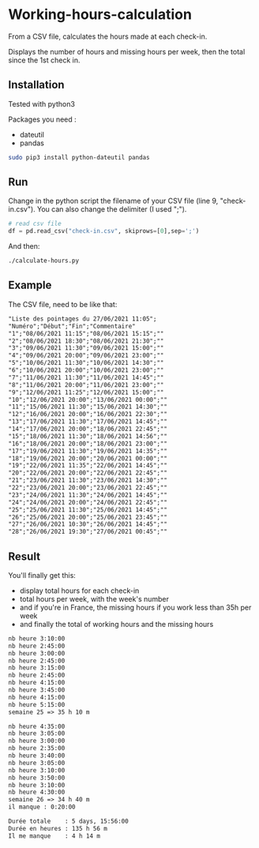 # Working-hours-calculation
From a CSV file, calculates the hours made at each check-in. 

Displays the number of hours and missing hours per week, then the total since the 1st check in.

## Installation

Tested with python3

Packages you need :

* dateutil
* pandas

```bash
sudo pip3 install python-dateutil pandas
```

## Run

Change in the python script the filename of your CSV file (line 9, "check-in.csv").
You can also change the delimiter (I used ";").

```python
# read csv file
df = pd.read_csv("check-in.csv", skiprows=[0],sep=';')
```
And then:
```bash
./calculate-hours.py
```
## Example

The CSV file, need to be like that:

```txt
"Liste des pointages du 27/06/2021 11:05";
"Numéro";"Début";"Fin";"Commentaire"
"1";"08/06/2021 11:15";"08/06/2021 15:15";""
"2";"08/06/2021 18:30";"08/06/2021 21:30";""
"3";"09/06/2021 11:30";"09/06/2021 15:00";""
"4";"09/06/2021 20:00";"09/06/2021 23:00";""
"5";"10/06/2021 11:30";"10/06/2021 14:30";""
"6";"10/06/2021 20:00";"10/06/2021 23:00";""
"7";"11/06/2021 11:30";"11/06/2021 14:45";""
"8";"11/06/2021 20:00";"11/06/2021 23:00";""
"9";"12/06/2021 11:25";"12/06/2021 15:00";""
"10";"12/06/2021 20:00";"13/06/2021 00:00";""
"11";"15/06/2021 11:30";"15/06/2021 14:30";""
"12";"16/06/2021 20:00";"16/06/2021 22:30";""
"13";"17/06/2021 11:30";"17/06/2021 14:45";""
"14";"17/06/2021 20:00";"18/06/2021 22:45";""
"15";"18/06/2021 11:30";"18/06/2021 14:56";""
"16";"18/06/2021 20:00";"18/06/2021 23:00";""
"17";"19/06/2021 11:30";"19/06/2021 14:35";""
"18";"19/06/2021 20:00";"20/06/2021 00:00";""
"19";"22/06/2021 11:35";"22/06/2021 14:45";""
"20";"22/06/2021 20:00";"22/06/2021 22:45";""
"21";"23/06/2021 11:30";"23/06/2021 14:30";""
"22";"23/06/2021 20:00";"23/06/2021 22:45";""
"23";"24/06/2021 11:30";"24/06/2021 14:45";""
"24";"24/06/2021 20:00";"24/06/2021 22:45";""
"25";"25/06/2021 11:30";"25/06/2021 14:45";""
"26";"25/06/2021 20:00";"25/06/2021 23:45";""
"27";"26/06/2021 10:30";"26/06/2021 14:45";""
"28";"26/06/2021 19:30";"27/06/2021 00:45";""
```

## Result

You'll finally get this:

* display total hours for each check-in
* total hours per week, with the week's number
* and if you're in France, the missing hours if you work less than 35h per week
* and finally the total of working hours and the missing hours

```txt
nb heure 3:10:00
nb heure 2:45:00
nb heure 3:00:00
nb heure 2:45:00
nb heure 3:15:00
nb heure 2:45:00
nb heure 4:15:00
nb heure 3:45:00
nb heure 4:15:00
nb heure 5:15:00
semaine 25 => 35 h 10 m

nb heure 4:35:00
nb heure 3:05:00
nb heure 3:00:00
nb heure 2:35:00
nb heure 3:40:00
nb heure 3:05:00
nb heure 3:10:00
nb heure 3:50:00
nb heure 3:10:00
nb heure 4:30:00
semaine 26 => 34 h 40 m
il manque : 0:20:00 

Durée totale    : 5 days, 15:56:00
Durée en heures : 135 h 56 m
Il me manque    : 4 h 14 m
```



